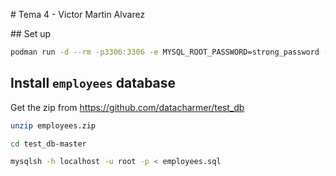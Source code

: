 # Tema 4 - Victor Martin Alvarez

## Set up

```bash
podman run -d --rm -p3306:3306 -e MYSQL_ROOT_PASSWORD=strong_password --name mysql8 mysql
```

## Install `employees` database

Get the zip from https://github.com/datacharmer/test_db

```bash
unzip employees.zip
```

```bash
cd test_db-master
```

```bash
mysqlsh -h localhost -u root -p < employees.sql
```
